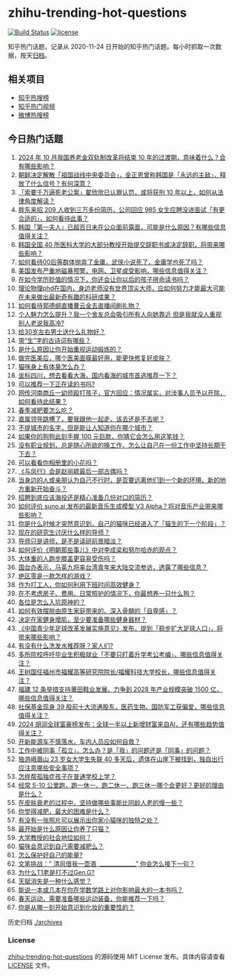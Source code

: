 # zhihu-trending-hot-questions

[![Build Status](https://github.com/justjavac/zhihu-trending-hot-questions/workflows/ci/badge.svg?branch=master)](https://github.com/justjavac/zhihu-trending-hot-questions/actions)
[![license](https://img.shields.io/github/license/justjavac/zhihu-trending-hot-questions)](https://github.com/justjavac/zhihu-trending-hot-questions/blob/master/LICENSE)

知乎热门话题，记录从 2020-11-24
日开始的知乎热门话题。每小时抓取一次数据，按天[归档](./archives)。

## 相关项目

- [知乎热搜榜](https://github.com/justjavac/zhihu-trending-top-search)
- [知乎热门视频](https://github.com/justjavac/zhihu-trending-hot-video)
- [微博热搜榜](https://github.com/justjavac/weibo-trending-hot-search)

## 今日热门话题

<!-- BEGIN -->
<!-- 最后更新时间 Tue Mar 26 2024 03:09:08 GMT+0800 (China Standard Time) -->

1. [2024 年 10 月我国养老金双轨制改革将结束 10 年的过渡期，意味着什么？会有哪些影响？](https://www.zhihu.com/question/650009763)
1. [朝鲜决定解散「祖国战线中央委员会」，金正恩曾称韩国是「永远的主敌」，释放了什么信号？有何深意？](https://www.zhihu.com/question/650080766)
1. [「索要千万逼死老公案」翟欣欣已认罪认罚，或将获刑 10 年以上，如何从法律角度解读？](https://www.zhihu.com/question/650085312)
1. [胖东来招 209 人收到三万多份简历，公司回应 985 女生应聘没进面试「有更合适的」，如何看待此事？](https://www.zhihu.com/question/650027422)
1. [韩国「第一夫人」已超百日未在公众面前露面，可能是什么原因？有哪些信息值得关注？](https://www.zhihu.com/question/650054515)
1. [韩国全国 40 所医科大学的大部分教授开始提交辞职书或决定辞职，将带来哪些影响？](https://www.zhihu.com/question/650049447)
1. [如何看待00后等群体抛弃了金庸，武侠小说死了，金庸学也死了吗？](https://www.zhihu.com/question/649530914)
1. [美国发布严重地磁暴预警，电网、卫星或受影响，哪些信息值得关注？](https://www.zhihu.com/question/650057114)
1. [在如今学历贬值的情况下，你还会让你以后的孩子拼命读书吗？](https://www.zhihu.com/question/648282899)
1. [理论物理phd在国内，身边老师没有世界顶尖大师，应如何努力才能最大可能在未来做出最新奇有趣的科研成果？](https://www.zhihu.com/question/42701278)
1. [如何看待郭德纲直播曹云金去直播间刷礼物？](https://www.zhihu.com/question/650008560)
1. [个人魅力怎么提升？我一个舍友总会吸引所有人向她靠近 但是我就没人重视 别人老说我高冷?](https://www.zhihu.com/question/649727623)
1. [给30岁左右男士送什么礼物好？](https://www.zhihu.com/question/55363434)
1. [带“生”字的古诗词有哪些？](https://www.zhihu.com/question/649952155)
1. [是什么原因让你开始重视运动锻炼的？](https://www.zhihu.com/question/650149070)
1. [做完医美后，哪个医美面膜最好用，能更快修复好皮肤？](https://www.zhihu.com/question/337711054)
1. [猫咪身上有体臭怎么办？](https://www.zhihu.com/question/643004037)
1. [坐标四川，想去看看大海，国内看海的城市首选推荐一下？](https://www.zhihu.com/question/646583413)
1. [可以推荐一下正在读的书吗?](https://www.zhihu.com/question/642969050)
1. [网传河南商丘一幼师殴打孩子，官方回应：情况属实，对涉事人员予以开除，如何看待此结果？](https://www.zhihu.com/question/650062276)
1. [春季减肥要怎么吃？](https://www.zhihu.com/question/649089202)
1. [直属领导跳槽了，要我跟他一起走，该去还是不去呢？](https://www.zhihu.com/question/648924427)
1. [不提城市的名字，但是能让人知道你在哪个城市？](https://www.zhihu.com/question/647125339)
1. [如果你的狗狗此刻手握 100 元巨款，你猜它会怎么用这笔钱？](https://www.zhihu.com/question/648060093)
1. [没有职业规划，总是随心所欲的换工作，怎么让自己在一份工作中坚持长期干下去？](https://www.zhihu.com/question/649118761)
1. [可以看看你相册里的小花吗？](https://www.zhihu.com/question/648604053)
1. [《与凤行》会是赵丽颖最后一部古偶吗？](https://www.zhihu.com/question/647960137)
1. [当身边的人或亲朋认为自己不行时，是否要远离他们到一个新的环境、新的地方重新开始奋斗？](https://www.zhihu.com/question/649745423)
1. [招聘到底应该海投还是精心准备几份对口的简历？](https://www.zhihu.com/question/648670005)
1. [如何评价 suno.ai 发布的最新音乐生成模型 V3 Alpha？将对音乐产业带来哪些影响？](https://www.zhihu.com/question/648126278)
1. [你是什么时候才突然意识到，自己的猫咪已经进入了「猫生的下一个阶段」？](https://www.zhihu.com/question/644900397)
1. [现在的研究生讨厌什么样的导师？](https://www.zhihu.com/question/648224327)
1. [导师只是讲师，是不是读研前景暗淡？](https://www.zhihu.com/question/648224227)
1. [如何评价《明朝那些事儿》中对李成梁和努尔哈赤的观点？](https://www.zhihu.com/question/44187410)
1. [大体重的人跑步膝盖更容易受伤吗？](https://www.zhihu.com/question/647170805)
1. [国台办表示，马英九将率台湾青年来大陆交流参访，透露了哪些信息？](https://www.zhihu.com/question/650033628)
1. [绝区零是一款怎样的游戏？](https://www.zhihu.com/question/649978644)
1. [作为打工人，你如何利用下班时间高效健身？](https://www.zhihu.com/question/648061307)
1. [在不考虑房子、费用、日常照护的情况下，你最想养一只什么狗？](https://www.zhihu.com/question/648060149)
1. [各位是怎么入坑原神的？](https://www.zhihu.com/question/640728925)
1. [如何有效摆脱由原生家庭带来的、深入骨髓的「自卑感」？](https://www.zhihu.com/question/649458820)
1. [决定在家健身增肌，至少要准备哪些健身器材？](https://www.zhihu.com/question/648061284)
1. [《中国青少年足球改革发展实施意见》发布，提到「稳步扩大足球人口」，将带来哪些影响？](https://www.zhihu.com/question/650090771)
1. [有没有什么洗发水推荐呀？家人们?](https://www.zhihu.com/question/647415961)
1. [多所院校呼吁毕业生积极就业「不要只盯着升学考公考编」，哪些信息值得关注？](https://www.zhihu.com/question/650084460)
1. [王树国任福州市福耀高等研究院院长/福耀科技大学校长，哪些信息值得关注？](https://www.zhihu.com/question/650096123)
1. [福建 12 条举措支持莆田鞋业发展，力争到 2028 年产业规模突破 1500 亿，哪些信息值得关注？](https://www.zhihu.com/question/650101509)
1. [社保基金现身 39 股前十大流通股东，医药生物、国防军工获偏爱，哪些信息值得关注？](https://www.zhihu.com/question/650084605)
1. [2024 胡润全球富豪榜发布：全球一半以上新增财富来自AI，还有哪些趋势值得关注？](https://www.zhihu.com/question/650082177)
1. [开新能源车不慎落水，车内人员应如何自救？](https://www.zhihu.com/question/649171412)
1. [工作中被同事「孤立」，怎么办？是「我」的问题还是「同事」的问题？](https://www.zhihu.com/question/649037339)
1. [独游峨眉山 23 岁女大学生失联 40 多天后，遗体在山崖下被找到，独自出行应注意哪些安全事项？](https://www.zhihu.com/question/650007403)
1. [怎样帮孤独症孩子在普通学校上学？](https://www.zhihu.com/question/649383652)
1. [经常 5-10 公里跑，跑一休一、跑二休一、跑三休一哪个会更好？更好的理由是什么？](https://www.zhihu.com/question/649436412)
1. [在皮肤衰老的过程中，坚持做哪些事能比同龄人老的慢一些？](https://www.zhihu.com/question/648442851)
1. [你觉得减肥，最大的困难是什么？](https://www.zhihu.com/question/649204025)
1. [有没有一张照片可以展示出你家小猫咪的独特之处？](https://www.zhihu.com/question/643849983)
1. [最开始是什么原因让你养了只猫？](https://www.zhihu.com/question/646024925)
1. [大学教授的社会地位如何？](https://www.zhihu.com/question/321176129)
1. [猫咪会意识到自己需要减肥么？](https://www.zhihu.com/question/649443827)
1. [怎么保护好自己的能量?](https://www.zhihu.com/question/648591827)
1. [文笔挑战：" 清风借我一壶酒 ,_____________",你会怎么接下一句？](https://www.zhihu.com/question/649912248)
1. [为什么T1老是打不过Gen.G?](https://www.zhihu.com/question/648175067)
1. [天赋消失是一种什么感觉？](https://www.zhihu.com/question/634410631)
1. [能说一本或几本在你在学数学路上对你影响最大的一本书吗？](https://www.zhihu.com/question/555672024)
1. [春天运动，需要准备哪些运动装备，你能推荐一下吗？](https://www.zhihu.com/question/649405533)
1. [你是从哪一刻开始意识到化妆的重要性的？](https://www.zhihu.com/question/648423055)

<!-- END -->

历史归档 [./archives](./archives)

### License

[zhihu-trending-hot-questions](https://github.com/justjavac/zhihu-trending-hot-questions)
的源码使用 MIT License 发布。具体内容请查看 [LICENSE](./LICENSE) 文件。
